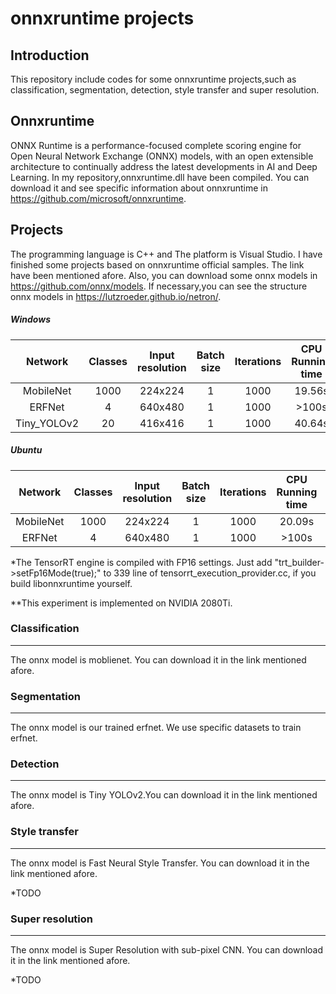 # onnxruntime projects
## Introduction
This repository include codes for some onnxruntime projects,such as classification, segmentation, detection, style transfer and super resolution.
## Onnxruntime
ONNX Runtime is a performance-focused complete scoring engine for Open Neural Network Exchange (ONNX) models, with an open extensible architecture to continually address the latest developments in AI and Deep Learning. 
In my repository,onnxruntime.dll have been compiled. You can download it and see specific information about onnxruntime in https://github.com/microsoft/onnxruntime.

## Projects
The programming language is C++ and The platform is Visual Studio. I have finished some projects based on onnxruntime official samples. The link have been mentioned afore. Also, you can download some onnx models in https://github.com/onnx/models. If necessary,you can see the structure onnx models in https://lutzroeder.github.io/netron/.

##### Windows

|   Network   | Classes | Input resolution | Batch size | Iterations | CPU Running time | GPU Running time | TRT Running time* |
| :---------: | :-----: | :--------------: | :--------: | :--------: | :--------------: | :--------------: | :---------------: |
|  MobileNet  |  1000   |     224x224      |     1      |    1000    |      19.56s      |      4.15s       |       1.05s       |
|   ERFNet    |    4    |     640x480      |     1      |    1000    |      >100s       |      12.93s      |       5.6s        |
| Tiny_YOLOv2 |   20    |     416x416      |     1      |    1000    |      40.64s      |      2.97s       |       1.92s       |

##### Ubuntu

|  Network  | Classes | Input resolution | Batch size | Iterations | CPU Running time | GPU Running time | TRT Running time* |
| :-------: | :-----: | :--------------: | :--------: | :--------: | :--------------: | :--------------: | :---------------: |
| MobileNet |  1000   |     224x224      |     1      |    1000    |      20.09s      |      4.24s       |       0.79s       |
|  ERFNet   |    4    |     640x480      |     1      |    1000    |      >100s       |      13.56s      |       4.90s       |

*The TensorRT engine is compiled with FP16 settings. Just add "trt_builder->setFp16Mode(true);" to 339 line of tensorrt_execution_provider.cc, if you build libonnxruntime yourself.

**This experiment is implemented on NVIDIA 2080Ti.

### Classification
---
The onnx model is moblienet. You can download it in the link mentioned afore.
### Segmentation 
---
The onnx model is our trained erfnet. We use specific datasets to train erfnet.
### Detection
---
The onnx model is Tiny YOLOv2.You can download it in the link mentioned afore.
### Style transfer
---
The onnx model is Fast Neural Style Transfer. You can download it in the link mentioned afore.

*TODO

### Super resolution
---
The onnx model is Super Resolution with sub-pixel CNN. You can download it in the link mentioned afore.

*TODO